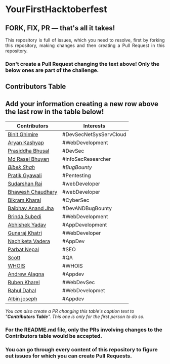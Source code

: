 # YourFirstHacktoberfest
## FORK, FIX, PR — that's all it takes!

<p align="justify">This repository is full of issues, which you need to resolve, first by forking this repository, making changes and then creating a Pull Request in this repository. </p>

### Don't create a Pull Request changing the text above! Only the below ones are part of the challenge.

## Contributors Table

## Add your information creating a new row above the last row in the table below!

Contributors | Interests
------------ | -------------
[Binit Ghimire](https://github.com/TheBinitGhimire) | #DevSecNetSysServCloud
[Aryan Kashyap](https://github.com/iaryankashyap) | #WebDevelopment
[Prasiddha Bhusal](https://github.com/amwsis) | #DevSec
[Md Rasel Bhuyan](https://github.com/Ph4nToM-R4Y) | #infoSecResearcher
[_Bibek Shah_](https://github.com/b1bek) | _#BugBounty_
[Pratik Gyawali](https://github.com/ThePratikGyawali) | #Pentesting
[Sudarshan Rai](https://github.com/mrsudarshanrai) | #webDeveloper
[Bhawesh Chaudhary](https://github.com/callmebhawesh) | #webDeveloper
[Bikram Kharal](https://github.com/bikramkharal) | #CyberSec
[Baibhav Anand Jha](https://github.com/baibhavanand) | #DevANDBugBounty
[Brinda Subedi](https://github.com/brindasubedi) | #WebDevelopment
[Abhishek Yadav](https://github.com/abhi14nexu) | #AppDevelopment
[Gunaraj Khatri](https://github.com/GunarajKhatri) | #WebDeveloper
[Nachiketa Vadera](https://github.com/NachiketaVadera) | #AppDev
[Parbat Nepal](https://github.com/parbatnepal) | #SEO
[Scott](https://github.com/scott-au/) | #QA
[WHOIS](https://github.com/WHOISbinit/) | #WHOIS
[Andrew Alagna](https://github.com/aalagna04)| #Appdev
[Ruben Kharel](https://github.com/rubenkharel) | #WebDevSec
[Rahul Dahal](https://github.com/rahuldahal) | #WebDevelopmet
[Albin joseph](https://github.com/Almajoo)| #Appdev
*You can also create a PR changing this table's caption text to "**Contributors Table**". This one is only for the first person to do so.*

### For the README.md file, only the PRs involving changes to the Contributors table would be accepted.

### You can go through every content of this repository to figure out issues for which you can create Pull Requests. 
